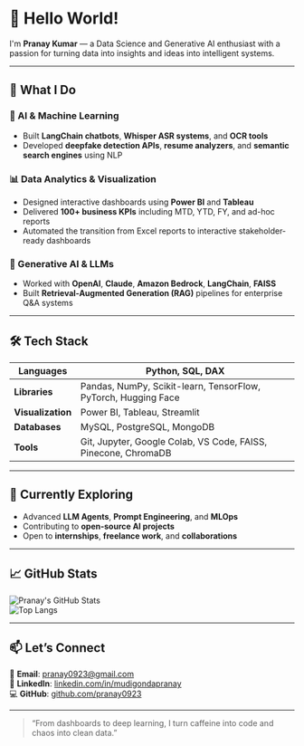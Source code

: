 # 👋 Hello World!

I'm **Pranay Kumar** — a Data Science and Generative AI enthusiast with a passion for turning data into insights and ideas into intelligent systems.

---

## 🚀 What I Do

### 🤖 AI & Machine Learning  
- Built **LangChain chatbots**, **Whisper ASR systems**, and **OCR tools**  
- Developed **deepfake detection APIs**, **resume analyzers**, and **semantic search engines** using NLP  

### 📊 Data Analytics & Visualization  
- Designed interactive dashboards using **Power BI** and **Tableau**  
- Delivered **100+ business KPIs** including MTD, YTD, FY, and ad-hoc reports  
- Automated the transition from Excel reports to interactive stakeholder-ready dashboards  

### 🧠 Generative AI & LLMs  
- Worked with **OpenAI**, **Claude**, **Amazon Bedrock**, **LangChain**, **FAISS**  
- Built **Retrieval-Augmented Generation (RAG)** pipelines for enterprise Q&A systems  

---

## 🛠️ Tech Stack

| **Languages**   | Python, SQL, DAX                        |
|----------------|------------------------------------------|
| **Libraries**   | Pandas, NumPy, Scikit-learn, TensorFlow, PyTorch, Hugging Face |
| **Visualization** | Power BI, Tableau, Streamlit              |
| **Databases**   | MySQL, PostgreSQL, MongoDB              |
| **Tools**       | Git, Jupyter, Google Colab, VS Code, FAISS, Pinecone, ChromaDB |

---

## 🌱 Currently Exploring
- Advanced **LLM Agents**, **Prompt Engineering**, and **MLOps**
- Contributing to **open-source AI projects**
- Open to **internships**, **freelance work**, and **collaborations**

---

## 📈 GitHub Stats

![Pranay's GitHub Stats](https://github-readme-stats.vercel.app/api?username=mudigondapranay&show_icons=true&theme=react&hide_border=true)  
![Top Langs](https://github-readme-stats.vercel.app/api/top-langs/?username=mudigondapranay&layout=compact&theme=react&hide_border=true)

---

## 📫 Let’s Connect

📧 **Email**: [pranay0923@gmail.com](mailto:pranay0923@gmail.com)  
🔗 **LinkedIn**: [linkedin.com/in/mudigondapranay](https://www.linkedin.com/in/mudigondapranay)  
💻 **GitHub**: [github.com/pranay0923](https://github.com/pranay0923)

---

> “From dashboards to deep learning, I turn caffeine into code and chaos into clean data.”


